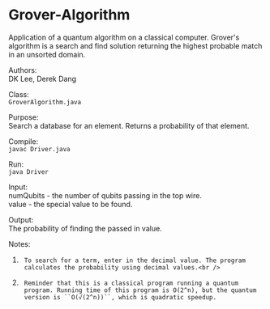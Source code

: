 # Grover-Algorithm
Application of a quantum algorithm on a classical computer. Grover's algorithm is a search and find solution returning the highest probable match in an unsorted domain.

Authors:<br />
DK Lee, Derek Dang

Class:<br />
``GroverAlgorithm.java``

Purpose:<br />
Search a database for an element. Returns a probability of that element.

Compile:<br />
``javac Driver.java``

Run:<br />
``java Driver``

Input:<br />
numQubits - the number of qubits passing in the top wire.<br />
value - the special value to be found.

Output:<br />
The probability of finding the passed in value.

Notes:<br />
1)      To search for a term, enter in the decimal value. The program
        calculates the probability using decimal values.<br />
2)      Reminder that this is a classical program running a quantum
        program. Running time of this program is O(2^n), but the quantum
        version is ``O(√(2^n))``, which is quadratic speedup.
